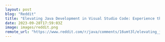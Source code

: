 ```yaml
---
layout: post
blog: "Reddit"
title: "Elevating Java Development in Visual Studio Code: Experience the new Build Server for Gradle"
date: 2023-09-28T17:59:03Z
image: images/reddit.png
remote_url: "https://www.reddit.com/r/java/comments/16umt3l/elevating_java_development_in_visual_studio_code/"
---
```

